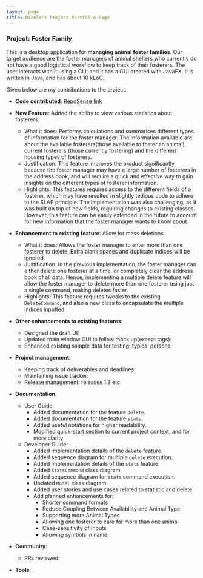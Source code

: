 ```yaml
---
layout: page
title: Nicole's Project Portfolio Page 
---
```


### Project: Foster Family
This is a desktop application for **managing animal foster families**. Our target audience are the foster managers of animal shelters who currently do not have a good logistical workflow to keep track of their fosterers. The user interacts with it using a CLI, and it has a GUI created with JavaFX. It is written in Java, and has about 10 kLoC.

Given below are my contributions to the project.

* **Code contributed**: [RepoSense link](https://nus-cs2103-ay2324s1.github.io/tp-dashboard/?search=butteredyakiimo&breakdown=false&sort=groupTitle%20dsc&sortWithin=title&since=2023-09-22&timeframe=commit&mergegroup=&groupSelect=groupByRepos) <br>

* **New Feature**: Added the ability to view various statistics about fosterers.
  * What it does: Performs calculations and summarises different types of information for the foster manager. The information available are about the available fosterers(those available to foster an animal), current fosterers (those currently fostering) and the different housing types of fosterers. 
  * Justification: This feature improves the product significantly, because the foster manager may have a large number of fosterers in the address book, and will require a quick and effective way to gain insights on the different types of fosterer information.
  * Highlights: This features requires access to the different fields of a fosterer, which may have resulted in slightly tedious code to adhere to the SLAP principle. The implementation was also challenging, as it was built on top of new fields, requiring changes to existing classes. However, this feature can be easily extended in the future to account for new information that the foster manager wants to know about.

* **Enhancement to existing feature**: Allow for mass deletions
  * What it does: Allows the foster manager to enter more than one fosterer to delete. Extra blank spaces and duplicate indices will be ignored. 
  * Justification: In the previous implementation, the foster manager can either delete one fosterer at a time, or completely clear the address book of all data. Hence, implementing a multiple delete feature will allow the foster manager to delete more than one fosterer using just a single command, making deletes faster. 
  * Highlights: This feature requires tweaks to the existing `DeleteCommand`, and also a new class to encapsulate the multiple indices inputted.

* **Other enhancements to existing features**:
  * Designed the draft UI:
  * Updated main window GUI to follow mock up(except tags):
  * Enhanced existing sample data for testing: typical persons

* **Project management**:
  * Keeping track of deliverables and deadlines:
  * Maintaining issue tracker:
  * Release management: releases 1.3 etc

  
* **Documentation**:
    * User Guide:
        * Added documentation for the feature `delete`.
        * Added documentation for the feature `stats`.
        * Added useful notations for higher readability.
        * Modified quick-start section to current project context, and for more clarity
    * Developer Guide:
        * Added implementation details of the `delete` feature.
        * Added sequence diagram for multiple `delete` execution.
        * Added implementation details of the `stats` feature.
        * Added `StatsCommand` class diagram.
        * Added sequence diagram for `stats` command execution.
        * Updated `Model` class diagram.
        * Added user stories and use cases related to statistic and delete
        * Add planned enhancements for:
          * Shorter command formats
          * Reduce Coupling Between Availability and Animal Type
          * Supporting more Animal Types
          * Allowing one fosterer to care for more than one animal
          * Case-sensitivity of Inputs
          * Allowing symbols in name


* **Community**:
  * PRs reviewed: 

* **Tools**:
